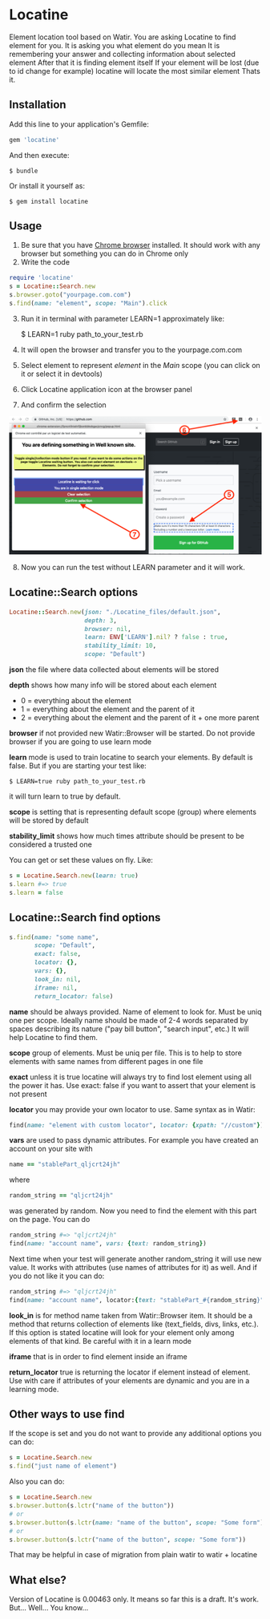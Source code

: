 # Locatine

Element location tool based on Watir.
You are asking Locatine to find element for you.
It is asking you what element do you mean
It is remembering your answer and collecting information about selected element
After that it is finding element itself
If your element will be lost (due to id change for example) locatine will locate the most similar element
Thats it.

## Installation

Add this line to your application's Gemfile:

```ruby
gem 'locatine'
```

And then execute:

    $ bundle

Or install it yourself as:

    $ gem install locatine

## Usage

1. Be sure that you have [Chrome browser](https://www.google.com/chrome/browser/desktop/) installed. It should work with any browser but something you can do in Chrome only
2. Write the code
```ruby
require 'locatine'
s = Locatine::Search.new
s.browser.goto("yourpage.com.com")
s.find(name: "element", scope: "Main").click
```
3. Run it in terminal with parameter LEARN=1 approximately like:

    $ LEARN=1 ruby path_to_your_test.rb

4. It will open the browser and transfer you to the yourpage.com.com
5. Select element to represent *element* in the *Main* scope (you can click on it or select it in devtools)
6. Click Locatine application icon at the browser panel
7. And confirm the selection

![Steps 4-5-6](readme/567.png)

8. Now you can run the test without LEARN parameter and it will work.

## Locatine::Search options

```ruby
Locatine::Search.new(json: "./Locatine_files/default.json",
                     depth: 3,
                     browser: nil,
                     learn: ENV['LEARN'].nil? ? false : true,
                     stability_limit: 10,
                     scope: "Default")
```
**json** the file where data collected about elements will be stored

**depth** shows how many info will be stored about each element
- 0 = everything about the element
- 1 = everything about the element and the parent of it
- 2 = everything about the element and the parent of it + one more parent

**browser** if not provided new Watir::Browser will be started. Do not provide browser if you are going to use learn mode

**learn** mode is used to train locatine to search your elements. By default is false. But if you are starting your test like:

    $ LEARN=true ruby path_to_your_test.rb

it will turn learn to true by default.

**scope** is setting that is representing default scope (group) where elements will be stored by default

**stability_limit** shows how much times attribute should be present to be considered a trusted one

You can get or set these values on fly. Like:
```ruby
s = Locatine.Search.new(learn: true)
s.learn #=> true
s.learn = false
```

## Locatine::Search find options

```ruby
s.find(name: "some name",
       scope: "Default",
       exact: false,
       locator: {},
       vars: {},
       look_in: nil,
       iframe: nil,
       return_locator: false)
```
**name** should be always provided. Name of element to look for. Must be uniq one per scope. Ideally name should be made of 2-4 words separated by spaces describing its nature ("pay bill button", "search input", etc.) It will help Locatine to find them.

**scope** group of elements. Must be uniq per file. This is to help to store elements with same names from different pages in one file

**exact** unless it is true locatine will always try to find lost element using all the power it has. Use exact: false if you want to assert that your element is not present

**locator** you may provide your own locator to use. Same syntax as in Watir:
```ruby
find(name: "element with custom locator", locator: {xpath: "//custom"})
```

**vars** are used to pass dynamic attributes.
For example you have created an account on your site with
```ruby
name == "stablePart_qljcrt24jh"
```
where
```ruby
random_string == "qljcrt24jh"
```
was generated by random. Now you need to find the element with this part on the page. You can do
```ruby
random_string #=> "qljcrt24jh"
find(name: "account name", vars: {text: random_string})
```
Next time when your test will generate another random_string it will use new value. It works with attributes (use names of attributes for it) as well.
And if you do not like it you can do:
```ruby
random_string #=> "qljcrt24jh"
find(name: "account name", locator:{text: "stablePart_#{random_string}")
```

**look_in** is for method name taken from Watir::Browser item. It should be a method that returns collection of elements like (text_fields, divs, links, etc.). If this option is stated locatine will look for your element only among elements of that kind. Be careful with it in a learn mode

**iframe** that is in order to find element inside an iframe

**return_locator** true is returning the locator if element instead of element. Use with care if attributes of your elements are dynamic and you are in a learning mode.

## Other ways to use find

If the scope is set and you do not want to provide any additional options you can do:
```ruby
s = Locatine.Search.new
s.find("just name of element")
```
Also you can do:
```ruby
s = Locatine.Search.new
s.browser.button(s.lctr("name of the button"))
# or
s.browser.button(s.lctr(name: "name of the button", scope: "Some form"))
# or
s.browser.button(s.lctr("name of the button", scope: "Some form"))
```
That may be helpful in case of migration from plain watir to watir + locatine

## What else?

Version of Locatine is 0.00463 only. It means so far this is a draft. It's work. But... Well... You know...
